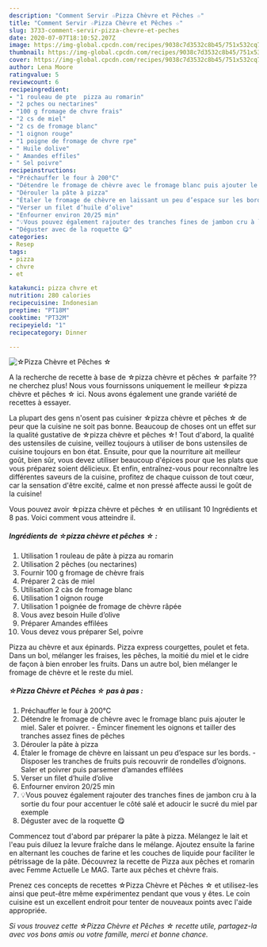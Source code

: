 ```yaml
---
description: "Comment Servir ☆Pizza Chèvre et Pêches ☆"
title: "Comment Servir ☆Pizza Chèvre et Pêches ☆"
slug: 3733-comment-servir-pizza-chevre-et-peches
date: 2020-07-07T18:10:52.207Z
image: https://img-global.cpcdn.com/recipes/9038c7d3532c8b45/751x532cq70/☆pizza-chevre-et-peches-☆-photo-principale-de-la-recette.jpg
thumbnail: https://img-global.cpcdn.com/recipes/9038c7d3532c8b45/751x532cq70/☆pizza-chevre-et-peches-☆-photo-principale-de-la-recette.jpg
cover: https://img-global.cpcdn.com/recipes/9038c7d3532c8b45/751x532cq70/☆pizza-chevre-et-peches-☆-photo-principale-de-la-recette.jpg
author: Lena Moore
ratingvalue: 5
reviewcount: 6
recipeingredient:
- "1 rouleau de pte  pizza au romarin"
- "2 pches ou nectarines"
- "100 g fromage de chvre frais"
- "2 cs de miel"
- "2 cs de fromage blanc"
- "1 oignon rouge"
- "1 poigne de fromage de chvre rpe"
- " Huile dolive"
- " Amandes effiles"
- " Sel poivre"
recipeinstructions:
- "Préchauffer le four à 200°C"
- "Détendre le fromage de chèvre avec le fromage blanc puis ajouter le miel. Saler et poivrer. Émincer finement les oignons et tailler des tranches assez fines de pêches"
- "Dérouler la pâte à pizza"
- "Étaler le fromage de chèvre en laissant un peu d’espace sur les bords. Disposer les tranches de fruits puis recouvrir de rondelles d’oignons. Saler et poivrer puis parsemer d’amandes effilées"
- "Verser un filet d’huile d’olive"
- "Enfourner environ 20/25 min"
- "💡Vous pouvez également rajouter des tranches fines de jambon cru à la sortie du four pour accentuer le côté salé et adoucir le sucré du miel par exemple"
- "Déguster avec de la roquette 😋"
categories:
- Resep
tags:
- pizza
- chvre
- et

katakunci: pizza chvre et 
nutrition: 280 calories
recipecuisine: Indonesian
preptime: "PT18M"
cooktime: "PT32M"
recipeyield: "1"
recipecategory: Dinner

---
```



![☆Pizza Chèvre et Pêches ☆](https://img-global.cpcdn.com/recipes/9038c7d3532c8b45/751x532cq70/☆pizza-chevre-et-peches-☆-photo-principale-de-la-recette.jpg)

A la recherche de recette à base de ☆pizza chèvre et pêches ☆ parfaite ?? ne cherchez plus! Nous vous fournissons uniquement le meilleur ☆pizza chèvre et pêches ☆ ici. Nous avons également une grande variété de recettes à essayer.

La plupart des gens n'osent pas cuisiner ☆pizza chèvre et pêches ☆ de peur que la cuisine ne soit pas bonne. Beaucoup de choses ont un effet sur la qualité gustative de ☆pizza chèvre et pêches ☆! Tout d'abord, la qualité des ustensiles de cuisine, veillez toujours à utiliser de bons ustensiles de cuisine toujours en bon état. Ensuite, pour que la nourriture ait meilleur goût, bien sûr, vous devez utiliser beaucoup d'épices pour que les plats que vous préparez soient délicieux. Et enfin, entraînez-vous pour reconnaître les différentes saveurs de la cuisine, profitez de chaque cuisson de tout cœur, car la sensation d'être excité, calme et non pressé affecte aussi le goût de la cuisine!

<!--inarticleads1-->

Vous pouvez avoir ☆pizza chèvre et pêches ☆ en utilisant 10 Ingrédients et 8 pas. Voici comment vous atteindre il.

##### Ingrédients de ☆pizza chèvre et pêches ☆ :

1. Utilisation 1 rouleau de pâte à pizza au romarin
1. Utilisation 2 pêches (ou nectarines)
1. Fournir 100 g fromage de chèvre frais
1. Préparer 2 càs de miel
1. Utilisation 2 càs de fromage blanc
1. Utilisation 1 oignon rouge
1. Utilisation 1 poignée de fromage de chèvre râpée
1. Vous avez besoin  Huile d’olive
1. Préparer  Amandes effilées
1. Vous devez vous préparer  Sel, poivre


Pizza au chèvre et aux épinards. Pizza express courgettes, poulet et feta. Dans un bol, mélanger les fraises, les pêches, la moitié du miel et le cidre de façon à bien enrober les fruits. Dans un autre bol, bien mélanger le fromage de chèvre et le reste du miel. 

<!--inarticleads2-->

##### ☆Pizza Chèvre et Pêches ☆ pas à pas :

1. Préchauffer le four à 200°C
1. Détendre le fromage de chèvre avec le fromage blanc puis ajouter le miel. Saler et poivrer. - Émincer finement les oignons et tailler des tranches assez fines de pêches
1. Dérouler la pâte à pizza
1. Étaler le fromage de chèvre en laissant un peu d’espace sur les bords. - Disposer les tranches de fruits puis recouvrir de rondelles d’oignons. Saler et poivrer puis parsemer d’amandes effilées
1. Verser un filet d’huile d’olive
1. Enfourner environ 20/25 min
1. 💡Vous pouvez également rajouter des tranches fines de jambon cru à la sortie du four pour accentuer le côté salé et adoucir le sucré du miel par exemple
1. Déguster avec de la roquette 😋


Commencez tout d&#39;abord par préparer la pâte à pizza. Mélangez le lait et l&#39;eau puis diluez la levure fraîche dans le mélange. Ajoutez ensuite la farine en alternant les couches de farine et les couches de liquide pour faciliter le pétrissage de la pâte. Découvrez la recette de Pizza aux pêches et romarin avec Femme Actuelle Le MAG. Tarte aux pêches et chèvre frais. 

<!--inarticleads1-->

<p>
Prenez ces concepts de recettes ☆Pizza Chèvre et Pêches ☆ et utilisez-les ainsi que peut-être même expérimentez pendant que vous y êtes. Le coin cuisine est un excellent endroit pour tenter de nouveaux points avec l'aide appropriée.
</p>

<p>
<i>Si vous trouvez cette ☆Pizza Chèvre et Pêches ☆ recette utile, partagez-la avec vos bons amis ou votre famille, merci et bonne chance.</i>
</p>
